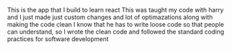 This is the app that I build to learn react 
This was taught my code with harry and I just made just custom changes and lot of optimazations along with making the code clean
I know that he has to write loose code so that people can understand, so I wrote the clean code and followed the standard coding practices for software development
